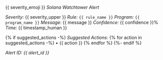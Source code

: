{{ severity_emoji }} *Solana Watchtower Alert*

*Severity:* {{ severity_upper }}
*Rule:* `{{ rule_name }}`
*Program:* `{{ program_name }}`
*Message:* {{ message }}
*Confidence:* {{ confidence }}%
*Time:* {{ timestamp_human }}

{% if suggested_actions -%}
*Suggested Actions:*
{% for action in suggested_actions -%}
• {{ action }}
{% endfor %}
{%- endif %}

_Alert ID: {{ alert_id }}_ 